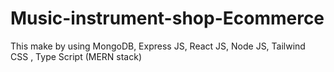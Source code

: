 # Music-instrument-shop-Ecommerce
This make by using MongoDB, Express JS, React JS, Node JS, Tailwind CSS , Type Script (MERN stack)
